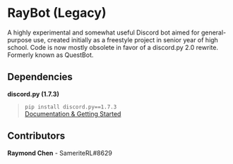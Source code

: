 # RayBot (Legacy)

A highly experimental and somewhat useful Discord bot aimed for general-purpose use, created initially as a freestyle project in senior year of high school. Code is now mostly obsolete in favor of a discord.py 2.0 rewrite. Formerly known as QuestBot.

## Dependencies
**discord.py (1.7.3)**
> `pip install discord.py==1.7.3` \
> [Documentation & Getting Started](https://discordpy.readthedocs.io/en/latest/index.html "Click to redirect!")

## Contributors
**Raymond Chen** - SameriteRL#8629
